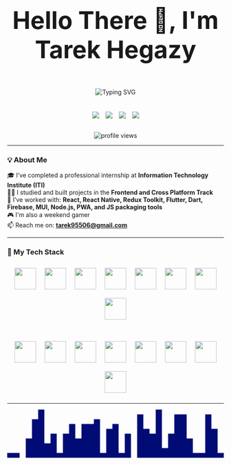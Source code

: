 <p align="center" style="font-size: 56px; font-weight: bold;">
  Hello There 👋, I'm Tarek Hegazy
</p>

<div align="center" style="margin-bottom: 20px;">
  <img src="https://readme-typing-svg.herokuapp.com?font=Fira+Code&size=30&pause=1000&center=true&vCenter=true&width=600&lines=Frontend+Developer;React+Native+Developer;Flutter+Developer;ITI+Internship+Graduate;Clean+Code+Enthusiast" alt="Typing SVG" />
</div>

<br/>

<div align="center" style="display: flex; justify-content: center; gap: 15px; flex-wrap: wrap;">
  <a href="https://wa.me/201021320018" style="display: inline-block;" target="_blank"><img src="https://img.shields.io/badge/-WhatsApp-25D366?style=for-the-badge&logo=whatsapp&logoColor=white" /></a>
  <a href="mailto:tarek95506@gmail.com" style="display: inline-block;"><img src="https://img.shields.io/badge/-Gmail-D14836?style=for-the-badge&logo=gmail&logoColor=white" /></a>
  <a href="https://github.com/Tarek-Hegazy" style="display: inline-block;"><img src="https://img.shields.io/badge/-GitHub-181717?style=for-the-badge&logo=github&logoColor=white" /></a>
  <a href="https://www.linkedin.com/in/tarek-hegazy97" style="display: inline-block;"><img src="https://img.shields.io/badge/-LinkedIn-0077B5?style=for-the-badge&logo=linkedin&logoColor=white" /></a>
</div>

<br/>
  <p align="center">
    <img src="https://komarev.com/ghpvc/?username=Tarek-Hegazy&label=Profile%20views&color=6c5ce7&style=flat" alt="profile views" />
  </p>

---

### 💡 About Me

🎓 I’ve completed a professional internship at **Information Technology Institute (ITI)**  
🧑‍💻 I studied and built projects in the **Frontend and Cross Platform Track**  
💪 I’ve worked with: **React, React Native, Redux Toolkit, Flutter, Dart, Firebase, MUI, Node.js, PWA, and JS packaging tools**  
🎮 I'm also a weekend gamer  
📫 Reach me on: **tarek95506@gmail.com**

---

### 🚀 My Tech Stack

<div align="center" style="max-width: 800px; margin: auto; display: flex; flex-direction: column; align-items: center; gap: 20px;">

<!-- My Tech Stack using skillicons.dev - مفصلة أيقونة أيقونة -->
<div style="display: flex; flex-wrap: wrap; justify-content: center;">
  <!-- Core Frontend & Frameworks -->
  <img src="https://skillicons.dev/icons?i=html" width="50" style="margin: 10px;" />
  <img src="https://skillicons.dev/icons?i=css" width="50" style="margin: 10px;" />
  <img src="https://skillicons.dev/icons?i=sass" width="50" style="margin: 10px;" />
  <img src="https://skillicons.dev/icons?i=js" width="50" style="margin: 10px;" />
  <img src="https://skillicons.dev/icons?i=ts" width="50" style="margin: 10px;" />
  <img src="https://skillicons.dev/icons?i=dart" width="50" style="margin: 10px;" />
  <img src="https://skillicons.dev/icons?i=vscode" width="50" style="margin: 10px;" />
  <img src="https://skillicons.dev/icons?i=git" width="50" style="margin: 10px;" />
</div>

<div style="display: flex; flex-wrap: wrap; justify-content: center; margin-top: 10px;">
  <!-- Cross-platform & Tools -->
  <img src="https://skillicons.dev/icons?i=nodejs" width="50" style="margin: 10px;" />
  <img src="https://skillicons.dev/icons?i=react" width="50" style="margin: 10px;" />
  <img src="https://skillicons.dev/icons?i=redux" width="50" style="margin: 10px;" />
  <img src="https://skillicons.dev/icons?i=nextjs" width="50" style="margin: 10px;" />
  <img src="https://skillicons.dev/icons?i=flutter" width="50" style="margin: 10px;" />
  <img src="https://skillicons.dev/icons?i=firebase" width="50" style="margin: 10px;" />
<img src="https://upload.wikimedia.org/wikipedia/commons/thumb/0/04/ChatGPT_logo.svg/240px-ChatGPT_logo.svg.png" width="50" style="margin: 10px;" />
  <img src="https://skillicons.dev/icons?i=figma" width="50" style="margin: 10px;" />
</div>


</div>

---

<p align="center">
<svg xmlns="http://www.w3.org/2000/svg" viewBox="0 0 1440 320"><path fill="#000b76" fill-opacity="1" d="M0,192L0,288L41.1,288L41.1,288L82.3,288L82.3,320L123.4,320L123.4,192L164.6,192L164.6,64L205.7,64L205.7,0L246.9,0L246.9,224L288,224L288,160L329.1,160L329.1,288L370.3,288L370.3,160L411.4,160L411.4,96L452.6,96L452.6,192L493.7,192L493.7,96L534.9,96L534.9,96L576,96L576,64L617.1,64L617.1,288L658.3,288L658.3,128L699.4,128L699.4,96L740.6,96L740.6,288L781.7,288L781.7,160L822.9,160L822.9,320L864,320L864,32L905.1,32L905.1,128L946.3,128L946.3,160L987.4,160L987.4,0L1028.6,0L1028.6,256L1069.7,256L1069.7,160L1110.9,160L1110.9,32L1152,32L1152,32L1193.1,32L1193.1,192L1234.3,192L1234.3,288L1275.4,288L1275.4,288L1316.6,288L1316.6,32L1357.7,32L1357.7,128L1398.9,128L1398.9,288L1440,288L1440,320L1398.9,320L1398.9,320L1357.7,320L1357.7,320L1316.6,320L1316.6,320L1275.4,320L1275.4,320L1234.3,320L1234.3,320L1193.1,320L1193.1,320L1152,320L1152,320L1110.9,320L1110.9,320L1069.7,320L1069.7,320L1028.6,320L1028.6,320L987.4,320L987.4,320L946.3,320L946.3,320L905.1,320L905.1,320L864,320L864,320L822.9,320L822.9,320L781.7,320L781.7,320L740.6,320L740.6,320L699.4,320L699.4,320L658.3,320L658.3,320L617.1,320L617.1,320L576,320L576,320L534.9,320L534.9,320L493.7,320L493.7,320L452.6,320L452.6,320L411.4,320L411.4,320L370.3,320L370.3,320L329.1,320L329.1,320L288,320L288,320L246.9,320L246.9,320L205.7,320L205.7,320L164.6,320L164.6,320L123.4,320L123.4,320L82.3,320L82.3,320L41.1,320L41.1,320L0,320L0,320Z"></path></svg>
</p>


